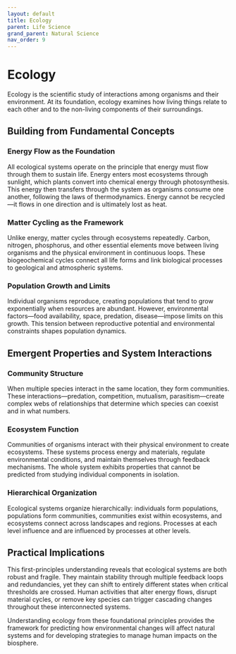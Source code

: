 ```yaml
---
layout: default
title: Ecology
parent: Life Science
grand_parent: Natural Science
nav_order: 9
---
```


# Ecology

Ecology is the scientific study of interactions among organisms and their environment. At its foundation, ecology examines how living things relate to each other and to the non-living components of their surroundings.

## Building from Fundamental Concepts

### Energy Flow as the Foundation

All ecological systems operate on the principle that energy must flow through them to sustain life. Energy enters most ecosystems through sunlight, which plants convert into chemical energy through photosynthesis. This energy then transfers through the system as organisms consume one another, following the laws of thermodynamics. Energy cannot be recycled—it flows in one direction and is ultimately lost as heat.

### Matter Cycling as the Framework

Unlike energy, matter cycles through ecosystems repeatedly. Carbon, nitrogen, phosphorus, and other essential elements move between living organisms and the physical environment in continuous loops. These biogeochemical cycles connect all life forms and link biological processes to geological and atmospheric systems.

### Population Growth and Limits

Individual organisms reproduce, creating populations that tend to grow exponentially when resources are abundant. However, environmental factors—food availability, space, predation, disease—impose limits on this growth. This tension between reproductive potential and environmental constraints shapes population dynamics.

## Emergent Properties and System Interactions

### Community Structure

When multiple species interact in the same location, they form communities. These interactions—predation, competition, mutualism, parasitism—create complex webs of relationships that determine which species can coexist and in what numbers.

### Ecosystem Function

Communities of organisms interact with their physical environment to create ecosystems. These systems process energy and materials, regulate environmental conditions, and maintain themselves through feedback mechanisms. The whole system exhibits properties that cannot be predicted from studying individual components in isolation.

### Hierarchical Organization

Ecological systems organize hierarchically: individuals form populations, populations form communities, communities exist within ecosystems, and ecosystems connect across landscapes and regions. Processes at each level influence and are influenced by processes at other levels.

## Practical Implications

This first-principles understanding reveals that ecological systems are both robust and fragile. They maintain stability through multiple feedback loops and redundancies, yet they can shift to entirely different states when critical thresholds are crossed. Human activities that alter energy flows, disrupt material cycles, or remove key species can trigger cascading changes throughout these interconnected systems.

Understanding ecology from these foundational principles provides the framework for predicting how environmental changes will affect natural systems and for developing strategies to manage human impacts on the biosphere.
